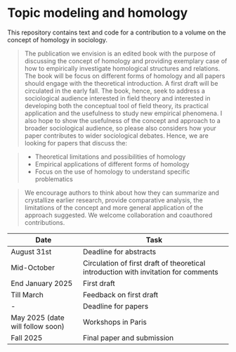 # Topic modeling and homology

This repository contains text and code for a contribution to a volume on the concept of homology in sociology.

> The publication we envision is an edited book with the purpose of discussing the concept of homology and providing exemplary case of how to empirically investigate homological structures and relations. The book will be focus on different forms of homology and all papers should engage with the theoretical introduction. A first draft will be circulated in the early fall. The book, hence, seek to address a sociological audience interested in field theory and interested in developing both the conceptual tool of field theory, its practical application and the usefulness to study new empirical phenomena. I also hope to show the usefulness of the concept and approach to a broader sociological audience, so please also considers how your paper contributes to wider sociological debates. Hence, we are looking for papers that discuss the:

> - Theoretical limitations and possibilities of homology
> - Empirical applications of different forms of homology
> - Focus on the use of homology to understand specific problematics 

>We encourage authors to think about how they can summarize and crystallize earlier research, provide comparative analysis, the limitations of the concept and more general application of the approach suggested. We welcome collaboration and coauthored contributions. 

| Date | Task |
| --- | --- |
| August 31st | Deadline for abstracts |
| Mid-October | Circulation of first draft of theoretical introduction with invitation for comments |
| End January 2025 | First draft |
| Till March | Feedback on first draft |
| - | Deadline for papers |
| May 2025 (date will follow soon) | Workshops in Paris |
| Fall 2025 | Final paper and submission |
